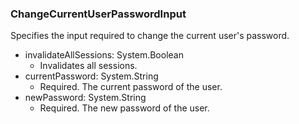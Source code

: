 ### ChangeCurrentUserPasswordInput
Specifies the input required to change the current user's password.

- invalidateAllSessions: System.Boolean
  - Invalidates all sessions.
- currentPassword: System.String
  - Required. The current password of the user.
- newPassword: System.String
  - Required. The new password of the user.
